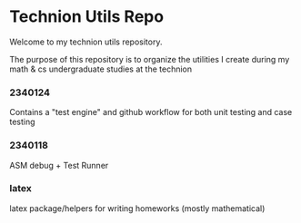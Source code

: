# Technion Utils Repo
Welcome to my technion utils repository.

The purpose of this repository is to organize the utilities I create during my 
math & cs undergraduate studies at the technion


### 2340124
Contains a "test engine" and github workflow for both unit testing and
case testing

### 2340118
ASM debug + Test Runner

### latex
latex package/helpers for writing homeworks (mostly mathematical)
